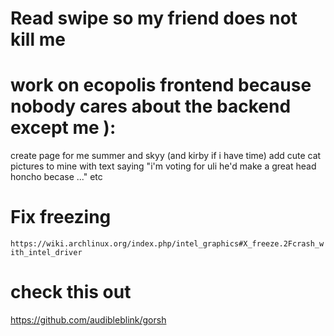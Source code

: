 # Read swipe so my friend does not kill me

# work on ecopolis frontend because nobody cares about the backend except me ):
create page for me summer and skyy (and kirby if i have time)
add cute cat pictures to mine with text saying 
"i'm voting for uli he'd make a great head honcho becase ..." etc

# Fix freezing
`https://wiki.archlinux.org/index.php/intel_graphics#X_freeze.2Fcrash_with_intel_driver`

# check this out
https://github.com/audibleblink/gorsh
